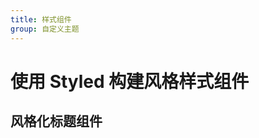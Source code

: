 ```yaml
---
title: 样式组件
group: 自定义主题
---
```


# 使用 Styled 构建风格样式组件

## 风格化标题组件

<code src="../demos/cases/Typography/default.tsx"></code>
